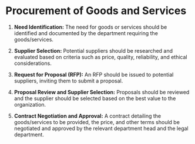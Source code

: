# Procurement of Goods and Services

1. **Need Identification:** The need for goods or services should be identified and documented by the department requiring the goods/services.

2. **Supplier Selection:** Potential suppliers should be researched and evaluated based on criteria such as price, quality, reliability, and ethical considerations.

3. **Request for Proposal (RFP):** An RFP should be issued to potential suppliers, inviting them to submit a proposal.

4. **Proposal Review and Supplier Selection:** Proposals should be reviewed and the supplier should be selected based on the best value to the organization.

5. **Contract Negotiation and Approval:** A contract detailing the goods/services to be provided, the price, and other terms should be negotiated and approved by the relevant department head and the legal department.
